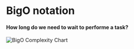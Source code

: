# BigO notation

#### How long do we need to wait to performe a task?

![BigO Complexity Chart](/home/eugene/Documents/node/algorithms/bigO/big-o-complexity-chart.jpg)
